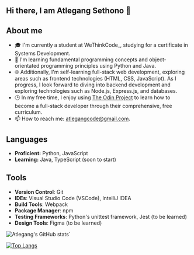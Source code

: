## Hi there, I am Atlegang Sethono 👋   

## About me
- 🎓 I'm currently a student at WeThinkCode_, studying for a certificate in Systems Development.
- 🌱 I'm learning fundamental programming concepts and object-orientated programming principles using Python and Java.
- 🌐 Additionally, I'm self-learning full-stack web development, exploring areas such as frontend technologies (HTML, CSS, JavaScript). As I progress, I look forward to diving into backend development and exploring technologies such as Node.js, Express.js, and  databases.
- 🕒 In my free time, I enjoy using [The Odin Project](https://www.theodinproject.com/) to learn how to become a full-stack developer through their comprehensive, free curriculum.
- 📫 How to reach me: [atlegangcode@gmail.com](mailto:atlegangcode@gmail.com).

## Languages
- **Proficient:** Python, JavaScript
- **Learning:** Java, TypeScript (soon to start)

## Tools
- **Version Control**: Git
- **IDEs**: Visual Studio Code (VSCode), IntelliJ IDEA
- **Build Tools**: Webpack
- **Package Manager**: npm
- **Testing Frameworks**: Python's unittest framework, Jest (to be learned)
- **Design Tools**: Figma (to be learned)

![Atlegang's GitHub stats](https://https://github-readme-stats-atle-gangs.vercel.app//api?username=atle-gang&theme=transparent&show_icons=true)`

[![Top Langs](https://github-readme-stats.vercel.app/api/top-langs/?username=atle-gang&layout=donut&theme=transparent)](https://github.com/anuraghazra/github-readme-stats)